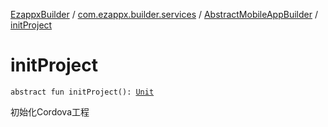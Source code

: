 [EzappxBuilder](../../index.md) / [com.ezappx.builder.services](../index.md) / [AbstractMobileAppBuilder](index.md) / [initProject](./init-project.md)

# initProject

`abstract fun initProject(): `[`Unit`](https://kotlinlang.org/api/latest/jvm/stdlib/kotlin/-unit/index.html)

初始化Cordova工程

